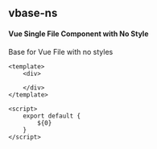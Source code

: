 ## vbase-ns
#### Vue Single File Component with No Style
Base for Vue File with no styles
```vue
<template>
	<div>

	</div>
</template>

<script>
	export default {
		${0}
	}
</script>
```